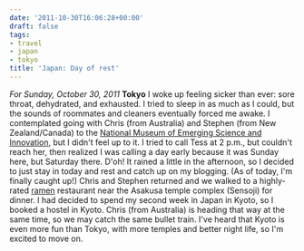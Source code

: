 ```yaml
---
date: '2011-10-30T16:06:28+00:00'
draft: false
tags:
- travel
- japan
- tokyo
title: 'Japan: Day of rest'
---
```


*For Sunday, October 30, 2011* **Tokyo** I woke up feeling sicker than ever: sore throat, dehydrated, and exhausted. I tried to sleep in as much as I could, but the sounds of roommates and cleaners eventually forced me awake. I contemplated going with Chris (from Australia) and Stephen (from New Zealand/Canada) to the [National Museum of Emerging Science and Innovation](http://www.google.com/search?hl=en&client;=safari&rls;=en&q;=National+Museum+of+Emerging+Science+and+Innovation&gs;_sm=e&gs;_upl=30776l32303l0l32686l2l2l0l0l0l0l201l399l0.1.1l2l0&bav;=on.2,or.r_gc.r_pw.,cf.osb&biw;=1366&bih;=690&um;=1&ie;=UTF-8&tbm;=isch&source;=og&sa;=N&tab;=wi), but I didn't feel up to it. I tried to call Tess at 2 p.m., but couldn't reach her, then realized I was calling a day early because it was Sunday here, but Saturday there. D'oh! It rained a little in the afternoon, so I decided to just stay in today and rest and catch up on my blogging. (As of today, I'm finally caught up!) Chris and Stephen returned and we walked to a highly-rated [ramen](http://www.google.com/search?client=safari&rls;=en&q;=ramen&oe;=UTF-8&um;=1&ie;=UTF-8&hl;=en&tbm;=isch&source;=og&sa;=N&tab;=wi&biw;=1366&bih;=690&sei;=%2023WtTu68J-rwmAX2gq3WDg) restaurant near the Asakusa temple complex (Sensoji) for dinner. I had decided to spend my second week in Japan in Kyoto, so I booked a hostel in Kyoto. Chris (from Australia) is heading that way at the same time, so we may catch the same bullet train. I've heard that Kyoto is even more fun than Tokyo, with more temples and better night life, so I'm excited to move on.
